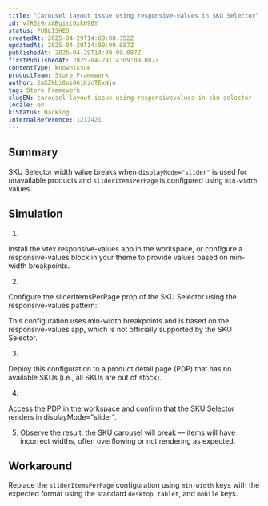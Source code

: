 ```yaml
---
title: "Carousel layout issue using responsive-values in SKU Selector"
id: vfRSj9rxABgitt0xkH96Y
status: PUBLISHED
createdAt: 2025-04-29T14:09:08.352Z
updatedAt: 2025-04-29T14:09:09.087Z
publishedAt: 2025-04-29T14:09:09.087Z
firstPublishedAt: 2025-04-29T14:09:09.087Z
contentType: knownIssue
productTeam: Store Framework
author: 2mXZkbi0oi061KicTExNjo
tag: Store Framework
slugEN: carousel-layout-issue-using-responsivevalues-in-sku-selector
locale: en
kiStatus: Backlog
internalReference: 1217421
---
```


## Summary


SKU Selector width value breaks when `displayMode="slider"` is used for unavailable products and `sliderItemsPerPage` is configured using `min-width` values.


##

## Simulation




1.

Install the vtex.responsive-values app in the workspace, or configure a responsive-values block in your theme to provide values based on min-width breakpoints.



2.

Configure the sliderItemsPerPage prop of the SKU Selector using the responsive-values pattern:

This configuration uses min-width breakpoints and is based on the responsive-values app, which is not officially supported by the SKU Selector.



3.

Deploy this configuration to a product detail page (PDP) that has no available SKUs (i.e., all SKUs are out of stock).



4.

Access the PDP in the workspace and confirm that the SKU Selector renders in displayMode="slider".



5. Observe the result: the SKU carousel will break — items will have incorrect widths, often overflowing or not rendering as expected.


##

## Workaround


Replace the `sliderItemsPerPage` configuration using `min-width` keys with the expected format using the standard `desktop`, `tablet`, and `mobile` keys.





